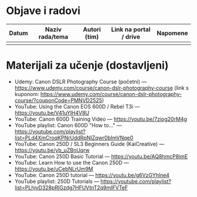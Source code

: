 # Objave i radovi

| Datum | Naziv rada/tema | Autori (tim) | Link na portal / drive | Napomene |
|-------|------------------|--------------|-------------------------|----------|
|       |                  |              |                         |          |

# Materijali za učenje (dostavljeni)
- Udemy: Canon DSLR Photography Course (početni) — https://www.udemy.com/course/canon-dslr-photography-course (link s kuponom: https://www.udemy.com/course/canon-dslr-photography-course/?couponCode=PMNVD2525)
- YouTube: Using the Canon EOS 600D / Rebel T3i — https://youtu.be/V41uYlH4V8U
- YouTube: Canon 600D Training Video — https://youtu.be/7ziog20rM4g
- YouTube playlist: Canon 600D "How to…" — https://youtube.com/playlist?list=PLd4XmCroqKPNrUddRpNIZqwr0bImVNqe0
- YouTube: Canon 250D / SL3 Beginners Guide (KaiCreative) — https://youtu.be/yb_uZBnUqrw
- YouTube: Canon 250D Basic Tutorial — https://youtu.be/AQ8hmcP8imE
- YouTube: Learn How to use the Canon 250D — https://youtu.be/uCebNLrUm9M
- YouTube: Canon 250D tutorial — https://youtu.be/g6VzGYhlne4
- YouTube playlist: 250D Tutorials — https://youtube.com/playlist?list=PLhjvD328pRlGzdg7HFUVtnT2q9mIFVTeF
